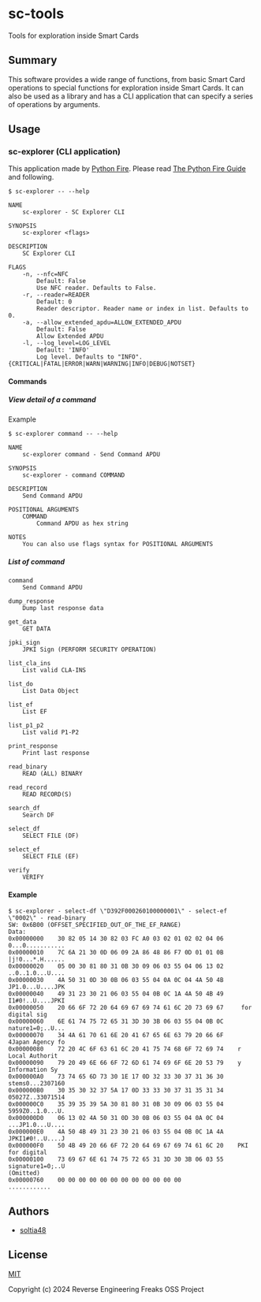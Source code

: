 # sc-tools

Tools for exploration inside Smart Cards

## Summary

This software provides a wide range of functions, from basic Smart Card operations to special functions for exploration inside Smart Cards. It can also be used as a library and has a CLI application that can specify a series of operations by arguments.

## Usage

### sc-explorer (CLI application)

This application made by [Python Fire](https://github.com/google/python-fire). Please read [The Python Fire Guide](https://github.com/google/python-fire/blob/master/docs/guide.md) and following.

```
$ sc-explorer -- --help

NAME
    sc-explorer - SC Explorer CLI

SYNOPSIS
    sc-explorer <flags>

DESCRIPTION
    SC Explorer CLI

FLAGS
    -n, --nfc=NFC
        Default: False
        Use NFC reader. Defaults to False.
    -r, --reader=READER
        Default: 0
        Reader descriptor. Reader name or index in list. Defaults to 0.
    -a, --allow_extended_apdu=ALLOW_EXTENDED_APDU
        Default: False
        Allow Extended APDU
    -l, --log_level=LOG_LEVEL
        Default: 'INFO'
        Log level. Defaults to "INFO". {CRITICAL|FATAL|ERROR|WARN|WARNING|INFO|DEBUG|NOTSET}
```

#### Commands

##### View detail of a command

Example

```
$ sc-explorer command -- --help

NAME
    sc-explorer command - Send Command APDU

SYNOPSIS
    sc-explorer - command COMMAND

DESCRIPTION
    Send Command APDU

POSITIONAL ARGUMENTS
    COMMAND
        Command APDU as hex string

NOTES
    You can also use flags syntax for POSITIONAL ARGUMENTS
```

##### List of command

```
command
    Send Command APDU

dump_response
    Dump last response data

get_data
    GET DATA

jpki_sign
    JPKI Sign (PERFORM SECURITY OPERATION)

list_cla_ins
    List valid CLA-INS

list_do
    List Data Object

list_ef
    List EF

list_p1_p2
    List valid P1-P2

print_response
    Print last response

read_binary
    READ (ALL) BINARY

read_record
    READ RECORD(S)

search_df
    Search DF

select_df
    SELECT FILE (DF)

select_ef
    SELECT FILE (EF)

verify
    VERIFY
```

#### Example

```
$ sc-explorer - select-df \"D392F000260100000001\" - select-ef \"0002\" - read-binary
SW: 0x6B00 (OFFSET_SPECIFIED_OUT_OF_THE_EF_RANGE)
Data:
0x00000000    30 82 05 14 30 82 03 FC A0 03 02 01 02 02 04 06    0...0...........
0x00000010    7C 6A 21 30 0D 06 09 2A 86 48 86 F7 0D 01 01 0B    |j!0...*.H......
0x00000020    05 00 30 81 80 31 0B 30 09 06 03 55 04 06 13 02    ..0..1.0...U....
0x00000030    4A 50 31 0D 30 0B 06 03 55 04 0A 0C 04 4A 50 4B    JP1.0...U....JPK
0x00000040    49 31 23 30 21 06 03 55 04 0B 0C 1A 4A 50 4B 49    I1#0!..U....JPKI
0x00000050    20 66 6F 72 20 64 69 67 69 74 61 6C 20 73 69 67     for digital sig
0x00000060    6E 61 74 75 72 65 31 3D 30 3B 06 03 55 04 0B 0C    nature1=0;..U...
0x00000070    34 4A 61 70 61 6E 20 41 67 65 6E 63 79 20 66 6F    4Japan Agency fo
0x00000080    72 20 4C 6F 63 61 6C 20 41 75 74 68 6F 72 69 74    r Local Authorit
0x00000090    79 20 49 6E 66 6F 72 6D 61 74 69 6F 6E 20 53 79    y Information Sy
0x000000A0    73 74 65 6D 73 30 1E 17 0D 32 33 30 37 31 36 30    stems0...2307160
0x000000B0    30 35 30 32 37 5A 17 0D 33 33 30 37 31 35 31 34    05027Z..33071514
0x000000C0    35 39 35 39 5A 30 81 80 31 0B 30 09 06 03 55 04    5959Z0..1.0...U.
0x000000D0    06 13 02 4A 50 31 0D 30 0B 06 03 55 04 0A 0C 04    ...JP1.0...U....
0x000000E0    4A 50 4B 49 31 23 30 21 06 03 55 04 0B 0C 1A 4A    JPKI1#0!..U....J
0x000000F0    50 4B 49 20 66 6F 72 20 64 69 67 69 74 61 6C 20    PKI for digital 
0x00000100    73 69 67 6E 61 74 75 72 65 31 3D 30 3B 06 03 55    signature1=0;..U
(Omitted)
0x00000760    00 00 00 00 00 00 00 00 00 00 00 00                ............
```

## Authors

- [soltia48](https://github.com/soltia48)

## License

[MIT](https://opensource.org/licenses/MIT)

Copyright (c) 2024 Reverse Engineering Freaks OSS Project
